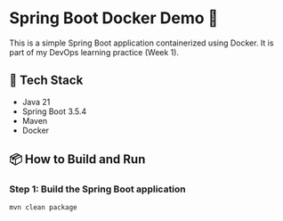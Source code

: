 # Spring Boot Docker Demo 🚀

This is a simple Spring Boot application containerized using Docker. It is part of my DevOps learning practice (Week 1).

## 🔧 Tech Stack
- Java 21
- Spring Boot 3.5.4
- Maven
- Docker

## 📦 How to Build and Run

### Step 1: Build the Spring Boot application

```bash
mvn clean package
